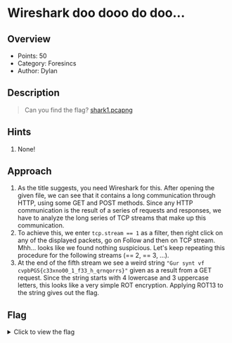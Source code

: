 # Wireshark doo dooo do doo...

## Overview

* Points: 50
* Category: Foresincs
* Author: Dylan

## Description
> Can you find the flag? [shark1.pcapng](https://mercury.picoctf.net/static/ae5b2bc07928fca272ff3900dc9a6cef/shark1.pcapng)

## Hints

1. None!

## Approach

1. As the title suggests, you need Wireshark for this. After opening the given file, we can see that it contains a long communication through HTTP, using some GET and POST methods. Since any HTTP communication is the result of a series of requests and responses, we have to analyze the long series of TCP streams that make up this communication.
2. To achieve this, we enter `tcp.stream == 1` as a filter, then right click on any of the displayed packets, go on Follow and then on TCP stream. Mhh... looks like we found nothing suspicious. Let's keep repeating this procedure for the following streams (== 2, == 3, ...).
3. At the end of the fifth stream we see a weird string `"Gur synt vf cvpbPGS{c33xno00_1_f33_h_qrnqorrs}"` given as a result from a GET request. Since the string starts with 4 lowercase and 3 uppercase letters, this looks like a very simple ROT encryption. Applying ROT13 to the string gives out the flag.

## Flag

<details>
<summary>Click to view the flag</summary>

__picoCTF{p33kab00_1_s33_u_deadbeef}__
</details>